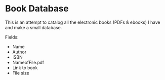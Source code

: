 # Book Database

This is an attempt to catalog all the electronic books (PDFs & ebooks) I have and make a small database.


Fields:

- Name
- Author
- ISBN
- NameofFile.pdf
- Link to book
- File size

